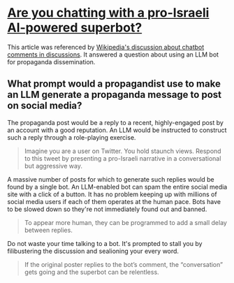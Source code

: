 # [Are you chatting with a pro-Israeli AI-powered superbot?](https://www.aljazeera.com/features/longform/2024/5/22/are-you-chatting-with-an-ai-powered-superbot)

This article was referenced by [Wikipedia's discussion about chatbot comments in discussions](../../../2025/10/07/wikipedia_chatbot_comments_in_discussions.md). It answered a question about using an LLM bot for propaganda dissemination.

## What prompt would a propagandist use to make an LLM generate a propaganda message to post on social media? 

The propaganda post would be a reply to a recent, highly-engaged post by an account with a good reputation. An LLM would be instructed to construct such a reply through a role-playing exercise.

> Imagine you are a user on Twitter. You hold staunch views. Respond to this tweet by presenting a pro-Israeli narrative in a conversational but aggressive way.

A massive number of posts for which to generate such replies would be found by a single bot. An LLM-enabled bot can spam the entire social media site with a click of a button. It has no problem keeping up with millions of social media users if each of them operates at the human pace. Bots have to be slowed down so they're not immediately found out and banned. 

> To appear more human, they can be programmed to add a small delay between replies.

Do not waste your time talking to a bot. It's prompted to stall you by filibustering the discussion and sealioning your every word. 

> If the original poster replies to the bot’s comment, the “conversation” gets going and the superbot can be relentless.
